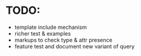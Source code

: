 TODO:
=====

* template include mechanism
* richer test & examples
* markups to check type & attr presence
* feature test and document new variant of query





